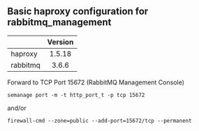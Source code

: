 ## Basic haproxy configuration for rabbitmq_management

|         | Version           |
| ------------- |:-------------:|
| haproxy      | 1.5.18 |
| rabbitmq      | 3.6.6      |

Forward to TCP Port 15672 (RabbitMQ Management Console)
```
semanage port -m -t http_port_t -p tcp 15672
```
and/or
```
firewall-cmd --zone=public --add-port=15672/tcp --permanent
```
